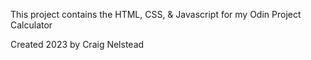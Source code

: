 This project contains the HTML, CSS, & Javascript for my Odin Project Calculator

Created 2023 by Craig Nelstead